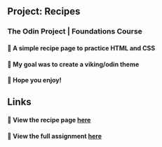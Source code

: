 ## **Project: Recipes**

### The Odin Project | Foundations Course

#### :stew: A simple recipe page to practice HTML and CSS

#### :thought_balloon: My goal was to create a viking/odin theme

#### :beers: Hope you enjoy!

## Links

#### :link: View the recipe page [here](simplenough.github.io/odin-recipes)

#### :link: View the full assignment [here](https://www.theodinproject.com/lessons/foundations-recipes)
